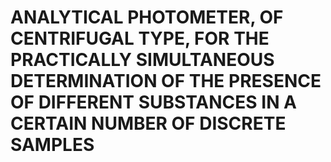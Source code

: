 # ANALYTICAL PHOTOMETER, OF CENTRIFUGAL TYPE, FOR THE PRACTICALLY SIMULTANEOUS DETERMINATION OF THE PRESENCE OF DIFFERENT SUBSTANCES IN A CERTAIN NUMBER OF DISCRETE SAMPLES